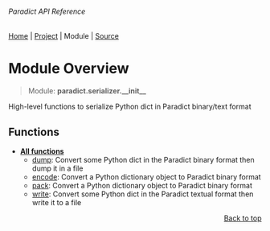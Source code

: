 ###### Paradict API Reference
[Home](/docs/api/README.md) | [Project](/README.md) | Module | [Source](/paradict/serializer/__init__.py)

# Module Overview
> Module: **paradict.serializer.\_\_init\_\_**

High-level functions to serialize Python dict in Paradict binary/text format

## Functions
- [**All functions**](/docs/api/modules/paradict/serializer/__init__/funcs.md)
    - [dump](/docs/api/modules/paradict/serializer/__init__/funcs.md#dump): Convert some Python dict in the Paradict binary format then dump it in a file
    - [encode](/docs/api/modules/paradict/serializer/__init__/funcs.md#encode): Convert a Python dictionary object to Paradict binary format
    - [pack](/docs/api/modules/paradict/serializer/__init__/funcs.md#pack): Convert a Python dictionary object to Paradict binary format
    - [write](/docs/api/modules/paradict/serializer/__init__/funcs.md#write): Convert some Python dict in the Paradict textual format then write it to a file

<p align="right"><a href="#paradict-api-reference">Back to top</a></p>
